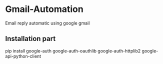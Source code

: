 # Gmail-Automation
Email reply automatic using google gmail

## Installation part
pip install google-auth google-auth-oauthlib google-auth-httplib2 google-api-python-client

